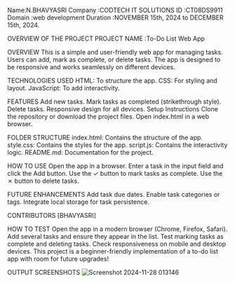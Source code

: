 Name:N.BHAVYASRI
Company :CODTECH IT SOLUTIONS
ID :CT08DS9911
Domain :web development
Duration :NOVEMBER 15th, 2024 to DECEMBER 15th, 2024.

OVERVIEW OF THE PROJECT
PROJECT NAME :To-Do List Web App

OVERVIEW
This is a simple and user-friendly web app for managing tasks. Users can add, mark as complete, or delete tasks. The app is designed to be responsive and works seamlessly on different devices.

TECHNOLOGIES USED
HTML: To structure the app.
CSS: For styling and layout.
JavaScript: To add interactivity.

FEATURES
Add new tasks.
Mark tasks as completed (strikethrough style).
Delete tasks.
Responsive design for all devices.
Setup Instructions
Clone the repository or download the project files.
Open index.html in a web browser.

FOLDER STRUCTURE
index.html: Contains the structure of the app.
style.css: Contains the styles for the app.
script.js: Contains the interactivity logic.
README.md: Documentation for the project.

HOW TO USE
Open the app in a browser.
Enter a task in the input field and click the Add button.
Use the ✓ button to mark tasks as complete.
Use the ✗ button to delete tasks.

FUTURE ENHANCEMENTS
Add task due dates.
Enable task categories or tags.
Integrate local storage for task persistence.

CONTRIBUTORS
[BHAVYASRI]

HOW TO TEST
Open the app in a modern browser (Chrome, Firefox, Safari).
Add several tasks and ensure they appear in the list.
Test marking tasks as complete and deleting tasks.
Check responsiveness on mobile and desktop devices.
This project is a beginner-friendly implementation of a to-do list app with room for future upgrades!

OUTPUT SCREENSHOTS
![Screenshot 2024-11-28 013146](https://github.com/user-attachments/assets/d151b369-15a0-446b-abab-a0560a5515bd)









